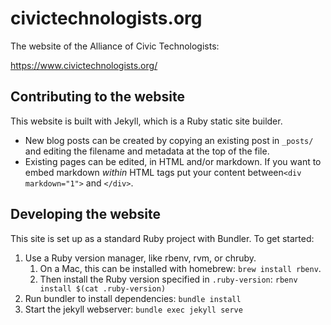 # civictechnologists.org

The website of the Alliance of Civic Technologists:

https://www.civictechnologists.org/

## Contributing to the website

This website is built with Jekyll, which is a Ruby static site builder.

- New blog posts can be created by copying an existing post in `_posts/` and editing the filename and metadata at the top of the file.
- Existing pages can be edited, in HTML and/or markdown. If you want to embed markdown _within_ HTML tags put your content between`<div markdown="1">` and `</div>`.

## Developing the website

This site is set up as a standard Ruby project with Bundler. To get started:

1. Use a Ruby version manager, like rbenv, rvm, or chruby. 
    1. On a Mac, this can be installed with homebrew: `brew install rbenv`. 
    1. Then install the Ruby version specified in `.ruby-version`: `rbenv install $(cat .ruby-version)`
1. Run bundler to install dependencies: `bundle install`
1. Start the jekyll webserver: `bundle exec jekyll serve`
